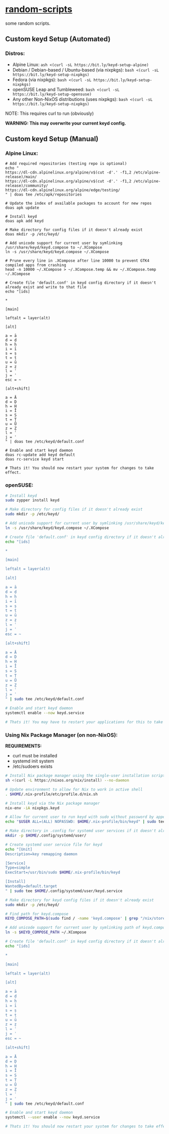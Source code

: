 
# [random-scripts](https://github.com/amjadodeh/random-scripts)

some random scripts. 

## Custom keyd Setup (Automated)

### Distros:

- Alpine Linux: `ash <(curl -sL https://bit.ly/keyd-setup-alpine)`
- Debian / Debian-based / Ubuntu-based (via nixpkgs): `bash <(curl -sL https://bit.ly/keyd-setup-nixpkgs)`
- Fedora (via nixpkgs): `bash <(curl -sL https://bit.ly/keyd-setup-nixpkgs)`
- openSUSE Leap and Tumbleweed: `bash <(curl -sL https://bit.ly/keyd-setup-opensuse)`
- Any other Non-NixOS distributions (uses nixpkgs): `bash <(curl -sL https://bit.ly/keyd-setup-nixpkgs)`

NOTE: This requires curl to run (obviously)

**WARNING: This may overwrite your current keyd config.**

## Custom keyd Setup (Manual)

### Alpine Linux:

```ash
# Add required repositories (testing repo is optional)
echo "
https://dl-cdn.alpinelinux.org/alpine/v$(cut -d'.' -f1,2 /etc/alpine-release)/main/
https://dl-cdn.alpinelinux.org/alpine/v$(cut -d'.' -f1,2 /etc/alpine-release)/community/
https://dl-cdn.alpinelinux.org/alpine/edge/testing/
" | doas tee /etc/apk/repositories

# Update the index of available packages to account for new repos
doas apk update

# Install keyd
doas apk add keyd

# Make directory for config files if it doesn't already exist
doas mkdir -p /etc/keyd/

# Add unicode support for current user by symlinking /usr/share/keyd/keyd.compose to ~/.XCompose
ln -s /usr/share/keyd/keyd.compose ~/.XCompose

# Prune every line in .XCompose after line 10000 to prevent GTK4 compiled apps from crashing
head -n 10000 ~/.XCompose > ~/.XCompose.temp && mv ~/.XCompose.temp ~/.XCompose

# Create file 'default.conf' in keyd config directory if it doesn't already exist and write to that file
echo "[ids]

*

[main]

leftalt = layer(alt)

[alt]

a = ā
d = ḍ
h = ḥ
i = ī
s = ṣ
t = ṭ
u = ū
z = ẓ
l = ʿ
j = ʾ
esc = ~

[alt+shift]

a = Ā
d = Ḍ
h = Ḥ
i = Ī
s = Ṣ
t = Ṭ
u = Ū
z = Ẓ
l = ʿ
j = ʾ
" | doas tee /etc/keyd/default.conf

# Enable and start keyd daemon
doas rc-update add keyd default
doas rc-service keyd start

# Thats it! You should now restart your system for changes to take effect.
```

### openSUSE:

```bash
# Install keyd
sudo zypper install keyd

# Make directory for config files if it doesn't already exist
sudo mkdir -p /etc/keyd/

# Add unicode support for current user by symlinking /usr/share/keyd/keyd.compose to ~/.XCompose
ln -s /usr/share/keyd/keyd.compose ~/.XCompose

# Create file 'default.conf' in keyd config directory if it doesn't already exist and write to that file
echo "[ids]

*

[main]

leftalt = layer(alt)

[alt]

a = ā
d = ḍ
h = ḥ
i = ī
s = ṣ
t = ṭ
u = ū
z = ẓ
l = ʿ
j = ʾ
esc = ~

[alt+shift]

a = Ā
d = Ḍ
h = Ḥ
i = Ī
s = Ṣ
t = Ṭ
u = Ū
z = Ẓ
l = ʿ
j = ʾ
" | sudo tee /etc/keyd/default.conf

# Enable and start keyd daemon
systemctl enable --now keyd.service

# Thats it! You may have to restart your applications for this to take effect.
```

### Using Nix Package Manager (on non-NixOS):

**REQUIREMENTS:**
- curl must be installed
- systemd init system
- /etc/sudoers exists

```bash
# Install Nix package manager using the single-user installation script (assuming its not already installed)
sh <(curl -L https://nixos.org/nix/install) --no-daemon

# Update environment to allow for Nix to work in active shell
. $HOME/.nix-profile/etc/profile.d/nix.sh

# Install keyd via the Nix package manager
nix-env -iA nixpkgs.keyd

# Allow for current user to run keyd with sudo without password by appending a line to /etc/sudoers
echo "$USER ALL=(ALL) NOPASSWD: $HOME/.nix-profile/bin/keyd" | sudo tee -a /etc/sudoers

# Make directory in .config for systemd user services if it doesn't already exist
mkdir -p $HOME/.config/systemd/user/

# Create systemd user service file for keyd
echo "[Unit]
Description=key remapping daemon

[Service]
Type=simple
ExecStart=/usr/bin/sudo $HOME/.nix-profile/bin/keyd

[Install]
WantedBy=default.target
" | sudo tee $HOME/.config/systemd/user/keyd.service

# Make directory for keyd config files if it doesn't already exist
sudo mkdir -p /etc/keyd/

# Find path for keyd.compose
KEYD_COMPOSE_PATH=$(sudo find / -name 'keyd.compose' | grep "/nix/store/.*$($HOME/.nix-profile/bin/keyd -v | grep -oP 'v\K[0-9.]+')/share/keyd/keyd.compose")

# Add unicode support for current user by symlinking path of keyd.compose to ~/.XCompose
ln -s $KEYD_COMPOSE_PATH ~/.XCompose

# Create file 'default.conf' in keyd config directory if it doesn't already exist and write to that file
echo "[ids]

*

[main]

leftalt = layer(alt)

[alt]

a = ā
d = ḍ
h = ḥ
i = ī
s = ṣ
t = ṭ
u = ū
z = ẓ
l = ʿ
j = ʾ
esc = ~

[alt+shift]

a = Ā
d = Ḍ
h = Ḥ
i = Ī
s = Ṣ
t = Ṭ
u = Ū
z = Ẓ
l = ʿ
j = ʾ
" | sudo tee /etc/keyd/default.conf

# Enable and start keyd daemon
systemctl --user enable --now keyd.service

# Thats it! You should now restart your system for changes to take effect.
```

